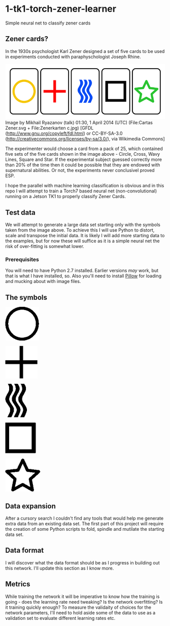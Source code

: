 # 1-tk1-torch-zener-learner
Simple neural net to classify zener cards
## Zener cards?
In the 1930s psychologist Karl Zener designed a set of five cards to be used in experiments conducted with paraphyschologist Joseph Rhine.

![Zener Cards Image - Circle, Cross, Wavy Lines, Square, Star](https://github.com/mlennox/1-tk1-torch-zener-learner/blob/master/data/Zener_cards_color.svg.png)
Image by Mikhail Ryazanov (talk) 01:30, 1 April 2014 (UTC) (File:Cartas Zener.svg + File:Zenerkarten c.jpg) [GFDL (http://www.gnu.org/copyleft/fdl.html) or CC-BY-SA-3.0 (http://creativecommons.org/licenses/by-sa/3.0/), via Wikimedia Commons]

The experimenter would choose a card from a pack of 25, which contained five sets of the five cards shown in the image above - Circle, Cross, Wavy Lines, Square and Star. If the experimental subject guessed correctly more than 20% of the time then it could be possible that they are endowed with supernatural abilities. Or not, the experiments never conclusivel proved ESP.

I hope the parallel with machine learning classification is obvious and in this repo I will attempt to train a Torch7 based neural net (non-convolutional) running on a Jetson TK1 to properly classify Zener Cards.

## Test data
We will attempt to generate a large data set starting only with the symbols taken from the image above. 
To achieve this I will use Python to distort, scale and transpose the initial data.
It is likely I will add more starting data to the examples, but for now these will suffice as it is a simple neural net the risk of over-fitting is somewhat lower.

### Prerequisites
You will need to have Python 2.7 installed. Earlier versions *may* work, but that is what I have installed, so. Also you'll need to install [Pillow](https://pillow.readthedocs.io/en/3.0.0/installation.html) for loading and mucking about with image files.

## The symbols

![Circle](https://github.com/mlennox/1-tk1-torch-zener-learner/blob/master/data/zener-images/circle.png)

![Cross](https://github.com/mlennox/1-tk1-torch-zener-learner/blob/master/data/zener-images/cross.png)

![Wavy](https://github.com/mlennox/1-tk1-torch-zener-learner/blob/master/data/zener-images/wavy.png)

![Square](https://github.com/mlennox/1-tk1-torch-zener-learner/blob/master/data/zener-images/square.png)

![Star](https://github.com/mlennox/1-tk1-torch-zener-learner/blob/master/data/zener-images/star.png)

## Data expansion
After a cursory search I couldn't find any tools that would help me generate extra data from an existing data set. The first part of this project will require the creation of some Python scripts to fold, spindle and mutilate the starting data set.

## Data format
I will discover what the data format should be as I progress in building out this network. I'll update this section as I know more.

## Metrics
While training the network it will be imperative to know how the training is going - does the learning rate need tweaking? Is the network overfitting? Is it training quickly enough?
To measure the validaity of choices for the network parameters, I'll need to hold aside some of the data to use as a validation set to evaluate different learning rates etc.



